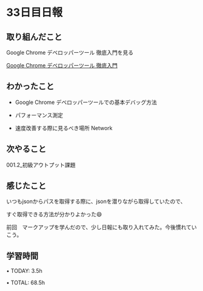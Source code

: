 # 33日目日報

## 取り組んだこと
Google Chrome デベロッパーツール 徹底入門を見る

[Google Chrome デベロッパーツール 徹底入門](https://www.youtube.com/playlist?list=PLTD8xMSOmM1K0X3aVeHk2VhIHmDpJszxa)

## わかったこと
- Google Chrome デベロッパーツールでの基本デバッグ方法

- パフォーマンス測定

- 速度改善する際に見るべき場所 Network

## 次やること
001.2_初級アウトプット課題

## 感じたこと
いつもjsonからパスを取得する際に、jsonを潜りながら取得していたので、

すぐ取得できる方法が分かりよかった:smile:

前回　マークアップを学んだので、少し日報にも取り入れてみた。今後慣れていこう。

## 学習時間
• TODAY: 3.5h

• TOTAL: 68.5h

